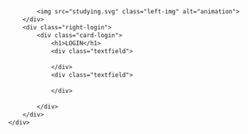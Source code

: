 <!DOCTYPE html>
<html lang="en">
<head>
    <meta charset="UTF-8">
    <meta http-equiv="X-UA-Compatible" content="IE=edge">
    <meta name="viewport" content="width=device-width, initial-scale=1.0">
    <link rel="shortcut icon" href="favicon.ico" type="image/x-icon">
    <link rel="stylesheet" href="style.css">
    
</head>
<body>
    <div class="main-login">
        <div class="left-login">
           
            <img src="studying.svg" class="left-img" alt="animation">
        </div>
        <div class="right-login">
            <div class="card-login">
                <h1>LOGIN</h1>
                <div class="textfield">
                    
                </div>
                <div class="textfield">
                  
                </div>
              
            </div>
        </div>
    </div>
</body>
</html>
